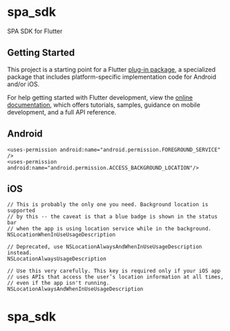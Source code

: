 # spa_sdk

SPA SDK for Flutter

## Getting Started

This project is a starting point for a Flutter
[plug-in package](https://flutter.dev/developing-packages/),
a specialized package that includes platform-specific implementation code for
Android and/or iOS.

For help getting started with Flutter development, view the
[online documentation](https://flutter.dev/docs), which offers tutorials,
samples, guidance on mobile development, and a full API reference.


## Android
    <uses-permission android:name="android.permission.FOREGROUND_SERVICE" />
    <uses-permission android:name="android.permission.ACCESS_BACKGROUND_LOCATION"/>


## iOS
    // This is probably the only one you need. Background location is supported
    // by this -- the caveat is that a blue badge is shown in the status bar
    // when the app is using location service while in the background.
    NSLocationWhenInUseUsageDescription
    
    // Deprecated, use NSLocationAlwaysAndWhenInUseUsageDescription instead.
    NSLocationAlwaysUsageDescription
    
    // Use this very carefully. This key is required only if your iOS app
    // uses APIs that access the user’s location information at all times,
    // even if the app isn't running.
    NSLocationAlwaysAndWhenInUseUsageDescription

# spa_sdk
